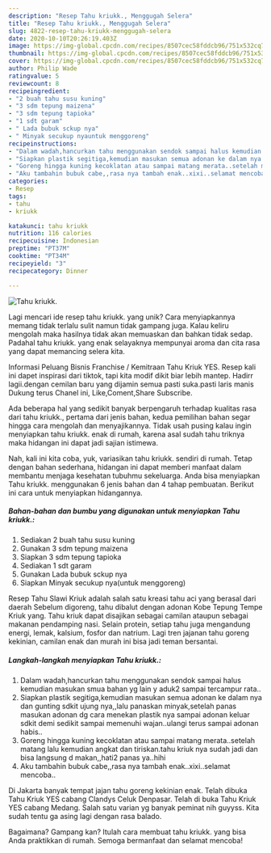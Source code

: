 ```yaml
---
description: "Resep Tahu kriukk., Menggugah Selera"
title: "Resep Tahu kriukk., Menggugah Selera"
slug: 4822-resep-tahu-kriukk-menggugah-selera
date: 2020-10-10T20:26:19.403Z
image: https://img-global.cpcdn.com/recipes/8507cec58fddcb96/751x532cq70/tahu-kriukk-foto-resep-utama.jpg
thumbnail: https://img-global.cpcdn.com/recipes/8507cec58fddcb96/751x532cq70/tahu-kriukk-foto-resep-utama.jpg
cover: https://img-global.cpcdn.com/recipes/8507cec58fddcb96/751x532cq70/tahu-kriukk-foto-resep-utama.jpg
author: Philip Wade
ratingvalue: 5
reviewcount: 8
recipeingredient:
- "2 buah tahu susu kuning"
- "3 sdm tepung maizena"
- "3 sdm tepung tapioka"
- "1 sdt garam"
- " Lada bubuk sckup nya"
- " Minyak secukup nyauntuk menggoreng"
recipeinstructions:
- "Dalam wadah,hancurkan tahu menggunakan sendok sampai halus kemudian masukan smua bahan yg lain y aduk2 sampai tercampur rata.."
- "Siapkan plastik segitiga,kemudian masukan semua adonan ke dalam nya dan gunting sdkit ujung nya,,lalu panaskan minyak,setelah panas masukan adonan dg cara menekan plastik nya sampai adonan keluar sdkit demi sedikit sampai memenuhi wajan..ulangi terus sampai adonan habis.."
- "Goreng hingga kuning kecoklatan atau sampai matang merata..setelah matang lalu kemudian angkat dan tiriskan.tahu kriuk nya sudah jadi dan bisa langsung d makan,,hati2 panas ya..hihi"
- "Aku tambahin bubuk cabe,,rasa nya tambah enak..xixi..selamat mencoba.."
categories:
- Resep
tags:
- tahu
- kriukk

katakunci: tahu kriukk 
nutrition: 116 calories
recipecuisine: Indonesian
preptime: "PT37M"
cooktime: "PT34M"
recipeyield: "3"
recipecategory: Dinner

---
```



![Tahu kriukk.](https://img-global.cpcdn.com/recipes/8507cec58fddcb96/751x532cq70/tahu-kriukk-foto-resep-utama.jpg)

Lagi mencari ide resep tahu kriukk. yang unik? Cara menyiapkannya memang tidak terlalu sulit namun tidak gampang juga. Kalau keliru mengolah maka hasilnya tidak akan memuaskan dan bahkan tidak sedap. Padahal tahu kriukk. yang enak selayaknya mempunyai aroma dan cita rasa yang dapat memancing selera kita.

Informasi Peluang Bisnis Franchise / Kemitraan Tahu Kriuk YES. Resep kali ini dapet inspirasi dari tiktok, tapi kita modif dikit biar lebih mantep. Hadirr lagii.dengan cemilan baru yang dijamin semua pasti suka.pasti laris manis Dukung terus Chanel ini, Like,Coment,Share Subscribe.

Ada beberapa hal yang sedikit banyak berpengaruh terhadap kualitas rasa dari tahu kriukk., pertama dari jenis bahan, kedua pemilihan bahan segar hingga cara mengolah dan menyajikannya. Tidak usah pusing kalau ingin menyiapkan tahu kriukk. enak di rumah, karena asal sudah tahu triknya maka hidangan ini dapat jadi sajian istimewa.


Nah, kali ini kita coba, yuk, variasikan tahu kriukk. sendiri di rumah. Tetap dengan bahan sederhana, hidangan ini dapat memberi manfaat dalam membantu menjaga kesehatan tubuhmu sekeluarga. Anda bisa menyiapkan Tahu kriukk. menggunakan 6 jenis bahan dan 4 tahap pembuatan. Berikut ini cara untuk menyiapkan hidangannya.

<!--inarticleads1-->

##### Bahan-bahan dan bumbu yang digunakan untuk menyiapkan Tahu kriukk.:

1. Sediakan 2 buah tahu susu kuning
1. Gunakan 3 sdm tepung maizena
1. Siapkan 3 sdm tepung tapioka
1. Sediakan 1 sdt garam
1. Gunakan  Lada bubuk sckup nya
1. Siapkan  Minyak secukup nya(untuk menggoreng)


Resep Tahu Slawi Kriuk adalah salah satu kreasi tahu aci yang berasal dari daerah Sebelum digoreng, tahu dibalut dengan adonan Kobe Tepung Tempe Kriuk yang. Tahu kriuk dapat disajikan sebagai camilan ataupun sebagai makanan pendamping nasi. Selain protein, setiap tahu juga mengandung energi, lemak, kalsium, fosfor dan natrium. Lagi tren jajanan tahu goreng kekinian, camilan enak dan murah ini bisa jadi teman bersantai. 

<!--inarticleads2-->

##### Langkah-langkah menyiapkan Tahu kriukk.:

1. Dalam wadah,hancurkan tahu menggunakan sendok sampai halus kemudian masukan smua bahan yg lain y aduk2 sampai tercampur rata..
1. Siapkan plastik segitiga,kemudian masukan semua adonan ke dalam nya dan gunting sdkit ujung nya,,lalu panaskan minyak,setelah panas masukan adonan dg cara menekan plastik nya sampai adonan keluar sdkit demi sedikit sampai memenuhi wajan..ulangi terus sampai adonan habis..
1. Goreng hingga kuning kecoklatan atau sampai matang merata..setelah matang lalu kemudian angkat dan tiriskan.tahu kriuk nya sudah jadi dan bisa langsung d makan,,hati2 panas ya..hihi
1. Aku tambahin bubuk cabe,,rasa nya tambah enak..xixi..selamat mencoba..


Di Jakarta banyak tempat jajan tahu goreng kekinian enak. Telah dibuka Tahu Kriuk YES cabang Clandys Celuk Denpasar. Telah di buka Tahu Kriuk YES cabang Medang. Salah satu varian yg banyak peminat nih guyyss. Kita sudah tentu ga asing lagi dengan rasa balado. 

Bagaimana? Gampang kan? Itulah cara membuat tahu kriukk. yang bisa Anda praktikkan di rumah. Semoga bermanfaat dan selamat mencoba!
